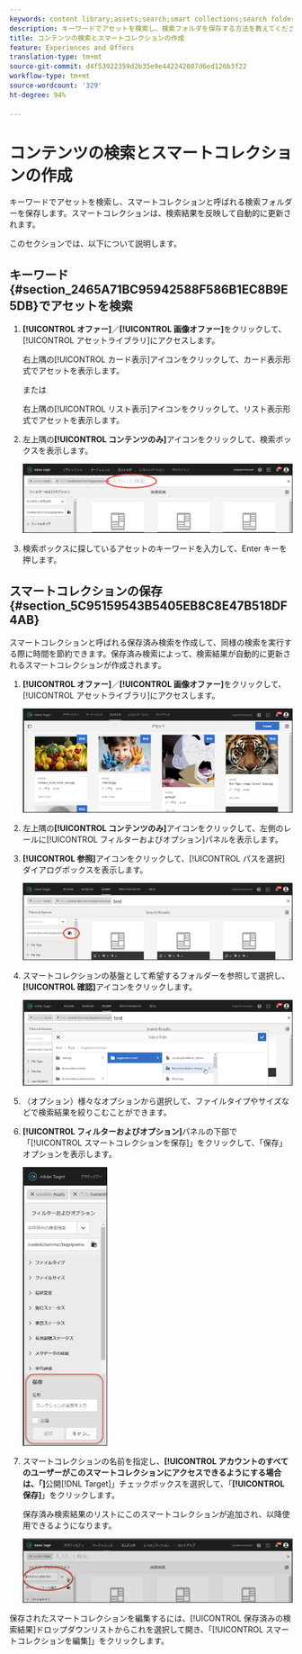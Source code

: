 ```yaml
---
keywords: content library;assets;search;smart collections;search folder;filter
description: キーワードでアセットを検索し、検索フォルダを保存する方法を教えてください。
title: コンテンツの検索とスマートコレクションの作成
feature: Experiences and Offers
translation-type: tm+mt
source-git-commit: d4f53922359d2b35e9e442242087d6ed126b3f22
workflow-type: tm+mt
source-wordcount: '329'
ht-degree: 94%

---
```



# コンテンツの検索とスマートコレクションの作成

キーワードでアセットを検索し、スマートコレクションと呼ばれる検索フォルダーを保存します。スマートコレクションは、検索結果を反映して自動的に更新されます。

このセクションでは、以下について説明します。

## キーワード{#section_2465A71BC95942588F586B1EC8B9E5DB}でアセットを検索

1. **[!UICONTROL オファー]**／**[!UICONTROL 画像オファー]**&#x200B;をクリックして、[!UICONTROL アセットライブラリ]にアクセスします。

   右上隅の[!UICONTROL カード表示]アイコンをクリックして、カード表示形式でアセットを表示します。

   または

   右上隅の[!UICONTROL リスト表示]アイコンをクリックして、リスト表示形式でアセットを表示します。

1. 左上隅の&#x200B;**[!UICONTROL コンテンツのみ]**&#x200B;アイコンをクリックして、検索ボックスを表示します。

   ![](assets/search_assets.png)

1. 検索ボックスに探しているアセットのキーワードを入力して、Enter キーを押します。

## スマートコレクションの保存 {#section_5C95159543B5405EB8C8E47B518DF4AB}

スマートコレクションと呼ばれる保存済み検索を作成して、同様の検索を実行する際に時間を節約できます。保存済み検索によって、検索結果が自動的に更新されるスマートコレクションが作成されます。

1. **[!UICONTROL オファー]**／**[!UICONTROL 画像オファー]**&#x200B;をクリックして、[!UICONTROL アセットライブラリ]にアクセスします。

   ![](assets/content.png)

1. 左上隅の&#x200B;**[!UICONTROL コンテンツのみ]**&#x200B;アイコンをクリックして、左側のレールに[!UICONTROL フィルターおよびオプション]パネルを表示します。
1. **[!UICONTROL 参照]**&#x200B;アイコンをクリックして、[!UICONTROL パスを選択]ダイアログボックスを表示します。

   ![](assets/browse_folders.png)

1. スマートコレクションの基盤として希望するフォルダーを参照して選択し、**[!UICONTROL 確認]**&#x200B;アイコンをクリックします。

   ![](assets/browse_folders2.png)

1. （オプション）様々なオプションから選択して、ファイルタイプやサイズなどで検索結果を絞りこむことができます。
1. **[!UICONTROL フィルターおよびオプション]**&#x200B;パネルの下部で「[!UICONTROL スマートコレクションを保存]」をクリックして、「保存」オプションを表示します。

   ![](assets/save_smart_collection_options.png)

1. スマートコレクションの名前を指定し、**[!UICONTROL アカウントのすべてのユーザーがこのスマートコレクションにアクセスできるようにする場合は、「]**&#x200B;公開[!DNL Target]」チェックボックスを選択して、「**[!UICONTROL 保存]**」をクリックします。

   保存済み検索結果のリストにこのスマートコレクションが追加され、以降使用できるようになります。

   ![](assets/saved_smart_collection.png)

保存されたスマートコレクションを編集するには、[!UICONTROL 保存済みの検索結果]ドロップダウンリストからこれを選択して開き、「[!UICONTROL スマートコレクションを編集]」をクリックします。
